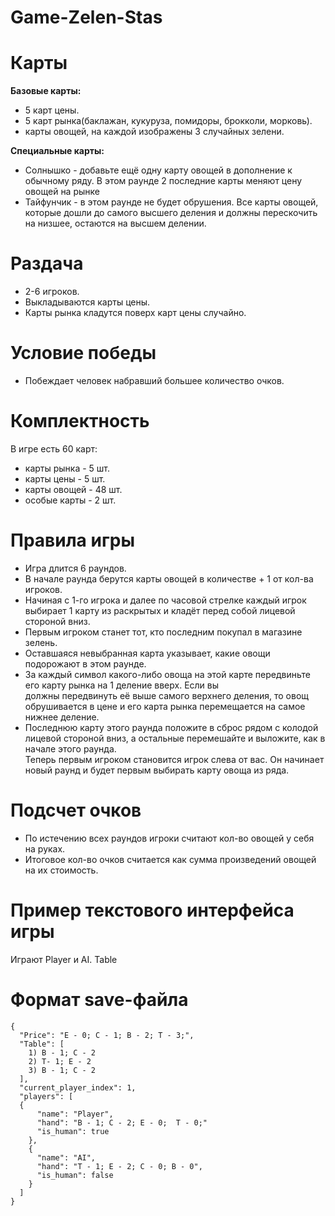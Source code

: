 # Game-Zelen-Stas

# Карты
  **Базовые карты:**<br />
  +   5 карт цены. <br />
  +   5 карт рынка(баклажан, кукуруза, помидоры, брокколи, морковь).<br />
  +   карты овощей, на каждой изображены 3 случайных зелени.<br />
  
**Специальные карты:** <br />
+    Солнышко - добавьте ещё одну карту овощей в дополнение к обычному ряду. В этом раунде 2 последние карты меняют цену овощей на рынке<br />
+    Тайфунчик - в этом раунде не будет обрушения. Все карты овощей, которые дошли до самого высшего деления и должны перескочить на низшее, остаются на высшем делении.<br />
# Раздача
+  2-6 игроков.<br />
+  Выкладываются карты цены.<br />
+  Карты рынка кладутся поверх карт цены случайно.<br />

# Условие победы<br />
+  Побеждает человек набравший большее количество очков.<br />


# Комплектность
  В игре есть 60 карт:<br />
  
+  карты рынка - 5 шт.<br />
+  карты цены - 5 шт.<br />
+  карты овощей - 48 шт.<br />
+  особые карты - 2 шт.<br />
# Правила игры
+ Игра длится 6 раундов.<br />
+ В начале раунда берутся карты овощей в количестве + 1 от кол-ва игроков.<br />
+ Начиная с 1-го игрока и далее по часовой стрелке каждый игрок выбирает 1 карту из раскрытых и кладёт перед собой лицевой стороной вниз.<br />
+ Первым игроком станет тот, кто последним покупал в магазине зелень.<br />
+ Оставшаяся невыбранная карта указывает, какие овощи подорожают в этом раунде.<br />
+ За каждый символ какого-либо овоща на этой карте передвиньте его карту рынка на 1 деление вверх. Если вы <br />
должны передвинуть её выше самого верхнего деления, то овощ обрушивается в цене и его карта рынка перемещается на самое нижнее деление.<br />
+ Последнюю карту этого раунда положите в сброс рядом с колодой лицевой стороной вниз, а остальные перемешайте и выложите, как в начале этого раунда.<br /> Теперь первым игроком становится игрок слева от вас. Он начинает новый раунд и будет первым выбирать карту овоща из ряда.<br />
# Подсчет очков
+ По истечению всех раундов игроки считают кол-во овощей у себя на руках.<br />
+ Итоговое кол-во очков считается как сумма произведений овощей на их стоимость.<br />

# Пример текстового интерфейса игры<br />
Играют Player и AI.
Table






# Формат save-файла <br />
```
{
  "Price": "E - 0; C - 1; B - 2; T - 3;",
  "Table": [
    1) B - 1; C - 2
    2) T- 1; E - 2
    3) B - 1; C - 2
  ],
  "current_player_index": 1,
  "players": [
  {
      "name": "Player",
      "hand": "B - 1; C - 2; E - 0;  T - 0;"
      "is_human": true
    },
    {
      "name": "AI",
      "hand": "T - 1; E - 2; C - 0; B - 0",
      "is_human": false
    }
  ]
}
